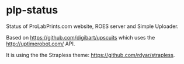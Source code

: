 # plp-status
Status of ProLabPrints.com website, ROES server and Simple Uploader.

Based on https://github.com/digibart/upscuits which uses the http://uptimerobot.com/ API.

It is using the the Strapless theme: https://github.com/rdyar/strapless.
